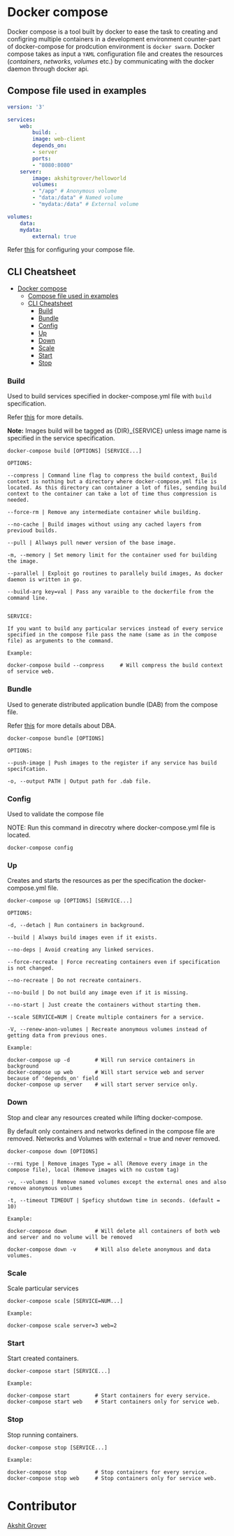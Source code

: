 # Docker compose

Docker compose is a tool built by docker to ease the task to creating and configring multiple containers in a development environment counter-part of docker-compose for prodcution environment is `docker swarm`. Docker compose takes as input a `YAML` configuration file and creates the resources (*containers*, *networks*, *volumes* etc.) by communicating with the docker daemon through docker api.

## Compose file used in examples

```yaml
version: '3'

services:
    web:
        build: .
        image: web-client
        depends_on:
        - server
        ports:
        - "8080:8080"
    server:
        image: akshitgrover/helloworld
        volumes:
        - "/app" # Anonymous volume
        - "data:/data" # Named volume
        - "mydata:/data" # External volume

volumes:
    data:
    mydata:
        external: true
```

Refer [this](https://docs.docker.com/compose/compose-file/) for configuring your compose file.

## CLI Cheatsheet

- [Docker compose](#docker-compose)
  - [Compose file used in examples](#compose-file-used-in-examples)
  - [CLI Cheatsheet](#cli-cheatsheet)
    - [Build](#build)
    - [Bundle](#bundle)
    - [Config](#config)
    - [Up](#up)
    - [Down](#down)
    - [Scale](#scale)
    - [Start](#start)
    - [Stop](#stop)

### Build

Used to build services specified in docker-compose.yml file with `build` specification.

Refer [this](https://docs.docker.com/compose/compose-file/#build) for more details.

**Note:**
Images build will be tagged as {DIR}_{SERVICE} unless image name is specified in the service specification.

```
docker-compose build [OPTIONS] [SERVICE...]

OPTIONS:

--compress | Command line flag to compress the build context, Build context is nothing but a directory where docker-compose.yml file is located. As this directory can container a lot of files, sending build context to the container can take a lot of time thus compression is needed.

--force-rm | Remove any intermediate container while building.

--no-cache | Build images without using any cached layers from previoud builds.

--pull | Allways pull newer version of the base image.

-m, --memory | Set memory limit for the container used for building the image.

--parallel | Exploit go routines to parallely build images, As docker daemon is written in go.

--build-arg key=val | Pass any varaible to the dockerfile from the command line.


SERVICE:

If you want to build any particular services instead of every service specified in the compose file pass the name (same as in the compose file) as arguments to the command.

Example:

docker-compose build --compress     # Will compress the build context of service web.

```

### Bundle

Used to generate distributed application bundle (DAB) from the compose file.

Refer [this](https://docs.docker.com/compose/bundles/) for more details about DBA.

```
docker-compose bundle [OPTIONS]

OPTIONS:

--push-image | Push images to the register if any service has build specifcation.

-o, --output PATH | Output path for .dab file.
```

### Config

Used to validate the compose file

NOTE:
Run this command in direcotry where docker-compose.yml file is located.

```
docker-compose config
```

### Up

Creates and starts the resources as per the specification the docker-compose.yml file.

```
docker-compose up [OPTIONS] [SERVICE...]

OPTIONS:

-d, --detach | Run containers in background.

--build | Always build images even if it exists.

--no-deps | Avoid creating any linked services.

--force-recreate | Force recreating containers even if specification is not changed.

--no-recreate | Do not recreate containers.

--no-build | Do not build any image even if it is missing.

--no-start | Just create the containers without starting them.

--scale SERVICE=NUM | Create multiple containers for a service.

-V, --renew-anon-volumes | Recreate anonymous volumes instead of getting data from previous ones.

Example:

docker-compose up -d        # Will run service containers in background
docker-compose up web       # Will start service web and server because of 'depends_on' field
docker-compose up server    # will start server service only.
```

### Down

Stop and clear any resources created while lifting docker-compose.

By default only containers and networks defined in the compose file are removed.
Networks and Volumes with external = true and never removed.

```
docker-compose down [OPTIONS]

--rmi type | Remove images Type = all (Remove every image in the compose file), local (Remove images with no custom tag)

-v, --volumes | Remove named volumes except the external ones and also remove anonymous volumes

-t, --timeout TIMEOUT | Speficy shutdown time in seconds. (default = 10)

Example:

docker-compose down         # Will delete all containers of both web and server and no volume will be removed

docker-compose down -v      # Will also delete anonymous and data volumes.
```

### Scale

Scale particular services

```
docker-compose scale [SERVICE=NUM...]

Example:

docker-compose scale server=3 web=2
```

### Start

Start created containers.

```
docker-compose start [SERVICE...]

Example:

docker-compose start        # Start containers for every service.
docker-compose start web    # Start containers only for service web. 
```

### Stop

Stop running containers.

```
docker-compose stop [SERVICE...]

Example:

docker-compose stop         # Stop containers for every service.
docker-compose stop web     # Stop containers only for service web.
```

# Contributor

[Akshit Grover]()
